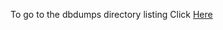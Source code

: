 To go to the dbdumps directory listing Click [Here](https://ipfs.io/ipns/QmTBDiuTLuhycvmYp4Loe8VKk1HGgU7LBsMU1E3ZQrZxyJ)
